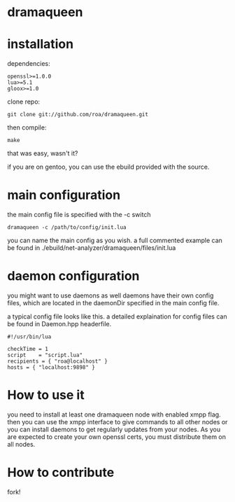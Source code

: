 dramaqueen
==========

# installation

dependencies:

	openssl>=1.0.0
	lua>=5.1
	gloox>=1.0

clone repo:
	
	git clone git://github.com/roa/dramaqueen.git

then compile:
	
	make

that was easy, wasn't it?

if you are on gentoo, you can use the ebuild provided with the source.

# main configuration

the main config file is specified with the -c switch
	
	dramaqueen -c /path/to/config/init.lua

you can name the main config as you wish. a full commented example
can be found in ./ebuild/net-analyzer/dramaqueen/files/init.lua


# daemon configuration

you might want to use daemons as well
daemons have their own config files, which 
are located in the daemonDir specified in the main config file.    

a typical config file looks like this. a detailed explaination
for config files can be found in Daemon.hpp headerfile.

	#!/usr/bin/lua

    checkTime = 1
    script    = "script.lua"
    recipients = { "roa@localhost" }
    hosts = { "localhost:9898" }

# How to use it

you need to install at least one dramaqueen node with
enabled xmpp flag. then you can use the xmpp interface
to give commands to all other nodes or you can install
daemons to get regularly updates from your nodes.
As you are expected to create your own openssl certs,
you must distribute them on all nodes.

# How to contribute

fork!
